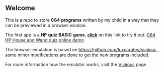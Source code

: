 ## Welcome

This is a repo to store **C64** **programs** written by my child in a way that they can be previewed in a browser window.

The first app is a **HP** **quiz** **BASIC** **game**, [**click**](https://htmlpreview.github.io/?https://github.com/zeratulok/c64/blob/main/viciious.html) on this link to try it out: [C64 HP House and Wand quiz online demo](https://htmlpreview.github.io/?https://github.com/zeratulok/c64/blob/main/viciious.html)

The browser emulation is based on https://github.com/luxocrates/viciious , some minor modifications are done to get the new programs included.

For more information how the emulator works, visit the [Viciious](https://github.com/luxocrates/viciious) page
